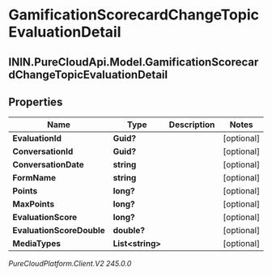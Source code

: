 # GamificationScorecardChangeTopicEvaluationDetail

## ININ.PureCloudApi.Model.GamificationScorecardChangeTopicEvaluationDetail

## Properties

|Name | Type | Description | Notes|
|------------ | ------------- | ------------- | -------------|
| **EvaluationId** | **Guid?** |  | [optional] |
| **ConversationId** | **Guid?** |  | [optional] |
| **ConversationDate** | **string** |  | [optional] |
| **FormName** | **string** |  | [optional] |
| **Points** | **long?** |  | [optional] |
| **MaxPoints** | **long?** |  | [optional] |
| **EvaluationScore** | **long?** |  | [optional] |
| **EvaluationScoreDouble** | **double?** |  | [optional] |
| **MediaTypes** | **List&lt;string&gt;** |  | [optional] |



_PureCloudPlatform.Client.V2 245.0.0_
